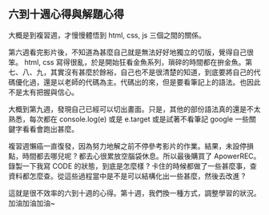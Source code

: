 ## 六到十週心得與解題心得
大概是到複習週，才慢慢體悟到 html, css, js 三個之間的關係。

第六週看完影片後，不知道為甚麼自己就是無法好好地獨立的切版，覺得自己很笨。 html, css 寫得很亂，於是開始狂看金魚系列，瑣碎的時間都在拚金魚。第七、八、九，其實沒有甚麼於餘裕，自己也不是很清楚的知道，到底要將自己的代碼優化過，還是以老師的代碼為主。代碼出的來，但是要看筆記上的語法。也因此不是太有把握與信心。

大概到第九週，發現自己已經可以切出畫面。只是，其他的部份語法真的還是不太熟悉，每次都在 console.log(e) 或是 e.target 或是試著不看筆記 google 一些關鍵字看看會跑出甚麼。

複習週懶癌一直復發，因為努力地解之前不停參考影片的作業。結果，未設停損點，時間都去哪兒呢 ? 都去心很累放空腦袋休息。所以最後購買了 ApowerREC。錄製一下我寫 CODE 的狀態，到底是怎麼樣 ? 卡住的時候都做了一些甚麼事，查資料都怎麼查。從這些過程當中是不是可以結構化出一些甚麼，然後去改進 ? 

這就是很不效率的六到十週的心得。第十週，我們換一種方式，調整學習的狀況。加油加油加油~


